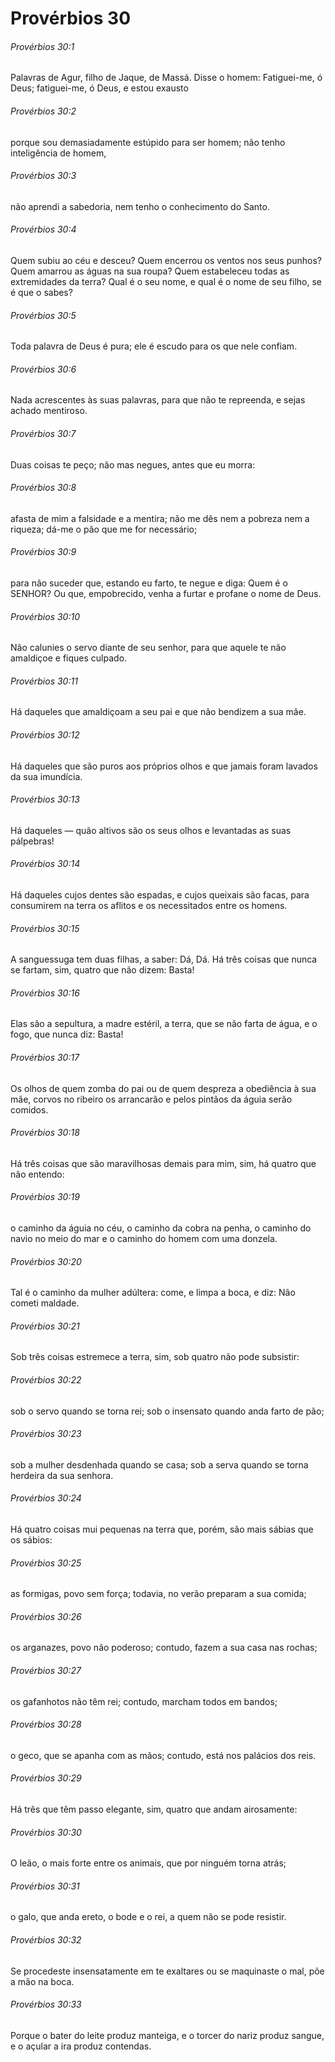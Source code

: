 # Provérbios 30

###### Provérbios 30:1

Palavras de Agur, filho de Jaque, de Massá. Disse o homem: Fatiguei-me, ó Deus; fatiguei-me, ó Deus, e estou exausto

###### Provérbios 30:2

porque sou demasiadamente estúpido para ser homem; não tenho inteligência de homem,

###### Provérbios 30:3

não aprendi a sabedoria, nem tenho o conhecimento do Santo.

###### Provérbios 30:4

Quem subiu ao céu e desceu? Quem encerrou os ventos nos seus punhos? Quem amarrou as águas na sua roupa? Quem estabeleceu todas as extremidades da terra? Qual é o seu nome, e qual é o nome de seu filho, se é que o sabes?

###### Provérbios 30:5

Toda palavra de Deus é pura; ele é escudo para os que nele confiam.

###### Provérbios 30:6

Nada acrescentes às suas palavras, para que não te repreenda, e sejas achado mentiroso.

###### Provérbios 30:7

Duas coisas te peço; não mas negues, antes que eu morra:

###### Provérbios 30:8

afasta de mim a falsidade e a mentira; não me dês nem a pobreza nem a riqueza; dá-me o pão que me for necessário;

###### Provérbios 30:9

para não suceder que, estando eu farto, te negue e diga: Quem é o SENHOR? Ou que, empobrecido, venha a furtar e profane o nome de Deus.

###### Provérbios 30:10

Não calunies o servo diante de seu senhor, para que aquele te não amaldiçoe e fiques culpado.

###### Provérbios 30:11

Há daqueles que amaldiçoam a seu pai e que não bendizem a sua mãe.

###### Provérbios 30:12

Há daqueles que são puros aos próprios olhos e que jamais foram lavados da sua imundícia.

###### Provérbios 30:13

Há daqueles — quão altivos são os seus olhos e levantadas as suas pálpebras!

###### Provérbios 30:14

Há daqueles cujos dentes são espadas, e cujos queixais são facas, para consumirem na terra os aflitos e os necessitados entre os homens.

###### Provérbios 30:15

A sanguessuga tem duas filhas, a saber: Dá, Dá. Há três coisas que nunca se fartam, sim, quatro que não dizem: Basta!

###### Provérbios 30:16

Elas são a sepultura, a madre estéril, a terra, que se não farta de água, e o fogo, que nunca diz: Basta!

###### Provérbios 30:17

Os olhos de quem zomba do pai ou de quem despreza a obediência à sua mãe, corvos no ribeiro os arrancarão e pelos pintãos da águia serão comidos.

###### Provérbios 30:18

Há três coisas que são maravilhosas demais para mim, sim, há quatro que não entendo:

###### Provérbios 30:19

o caminho da águia no céu, o caminho da cobra na penha, o caminho do navio no meio do mar e o caminho do homem com uma donzela.

###### Provérbios 30:20

Tal é o caminho da mulher adúltera: come, e limpa a boca, e diz: Não cometi maldade.

###### Provérbios 30:21

Sob três coisas estremece a terra, sim, sob quatro não pode subsistir:

###### Provérbios 30:22

sob o servo quando se torna rei; sob o insensato quando anda farto de pão;

###### Provérbios 30:23

sob a mulher desdenhada quando se casa; sob a serva quando se torna herdeira da sua senhora.

###### Provérbios 30:24

Há quatro coisas mui pequenas na terra que, porém, são mais sábias que os sábios:

###### Provérbios 30:25

as formigas, povo sem força; todavia, no verão preparam a sua comida;

###### Provérbios 30:26

os arganazes, povo não poderoso; contudo, fazem a sua casa nas rochas;

###### Provérbios 30:27

os gafanhotos não têm rei; contudo, marcham todos em bandos;

###### Provérbios 30:28

o geco, que se apanha com as mãos; contudo, está nos palácios dos reis.

###### Provérbios 30:29

Há três que têm passo elegante, sim, quatro que andam airosamente:

###### Provérbios 30:30

O leão, o mais forte entre os animais, que por ninguém torna atrás;

###### Provérbios 30:31

o galo, que anda ereto, o bode e o rei, a quem não se pode resistir.

###### Provérbios 30:32

Se procedeste insensatamente em te exaltares ou se maquinaste o mal, põe a mão na boca.

###### Provérbios 30:33

Porque o bater do leite produz manteiga, e o torcer do nariz produz sangue, e o açular a ira produz contendas.

